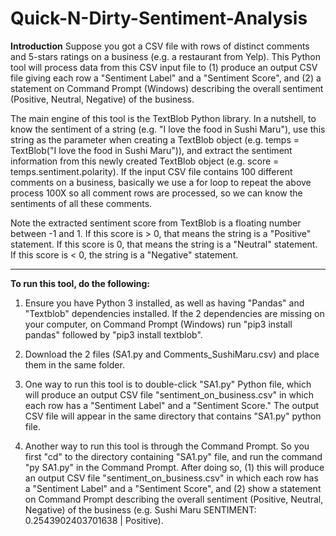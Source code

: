 # Quick-N-Dirty-Sentiment-Analysis
<b>Introduction</b>
Suppose you got a CSV file with rows of distinct comments and 5-stars ratings on a business (e.g. a restaurant from Yelp).  This Python tool will process data from this CSV input file to (1) produce an output CSV file giving each row a "Sentiment Label" and a "Sentiment Score", and (2) a statement on Command Prompt (Windows) describing the overall sentiment (Positive, Neutral, Negative) of the business.

The main engine of this tool is the TextBlob Python library.  In a nutshell, to know the sentiment of a string (e.g. "I love the food in Sushi Maru"), use this string as the parameter when creating a TextBlob object (e.g. temps = TextBlob("I love the food in Sushi Maru")), and extract the sentiment information from this newly created TextBlob object (e.g. score = temps.sentiment.polarity).  If the input CSV file contains 100 different comments on a business, basically we use a for loop to repeat the above process 100X so all comment rows are processed, so we can know the sentiments of all these comments. 

Note the extracted sentiment score from TextBlob is a floating number between -1 and 1.  If this score is > 0, that means the string is a "Positive" statement.  If this score is 0, that means the string is a "Neutral" statement.  If this score is < 0, the string is a "Negative" statement. 

________________________________________

<b>To run this tool, do the following:</b>
1) Ensure you have Python 3 installed, as well as having "Pandas" and "Textblob" dependencies installed.  If the 2 dependencies are missing on your computer, on Command Prompt (Windows) run "pip3 install pandas" followed by "pip3 install textblob".

2) Download the 2 files (SA1.py and Comments_SushiMaru.csv) and place them in the same folder.  

3) One way to run this tool is to double-click "SA1.py" Python file, which will produce an output CSV file "sentiment_on_business.csv" in which each row has a "Sentiment Label" and a "Sentiment Score."  The output CSV file will appear in the same directory that contains "SA1.py" python file.

4) Another way to run this tool is through the Command Prompt.  So you first "cd" to the directory containing "SA1.py" file, and run the command "py SA1.py" in the Command Prompt.  After doing so, (1) this will produce an output CSV file "sentiment_on_business.csv" in which each row has a "Sentiment Label" and a "Sentiment Score", and (2) show a statement on Command Prompt describing the overall sentiment (Positive, Neutral, Negative) of the business (e.g. Sushi Maru SENTIMENT: 0.2543902403701638 | Positive).  
